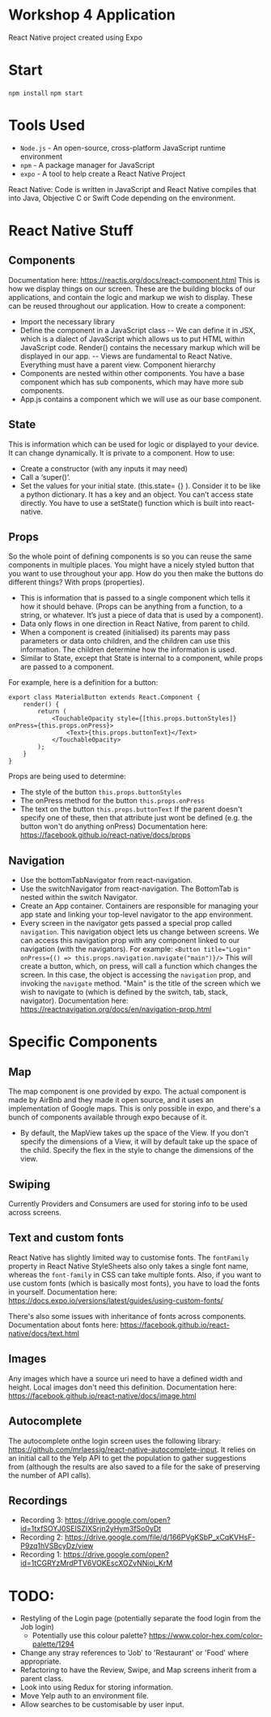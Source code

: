 # Workshop 4 Application
React Native project created using Expo

# Start

`npm install`
`npm start`

# Tools Used
- `Node.js` - An open-source, cross-platform JavaScript runtime environment
- `npm` - A package manager for JavaScript
- `expo` - A tool to help create a React Native Project

React Native: Code is written in JavaScript and React Native compiles that into Java, Objective C or Swift Code depending on the environment.

# React Native Stuff
## Components
Documentation here: https://reactjs.org/docs/react-component.html
This is how we display things on our screen.
These are the building blocks of our applications, and contain the logic and markup we wish to display.
These can be reused throughout our application.
How to create a component:
- Import the necessary library
- Define the component in a JavaScript class
--	We can define it in JSX, which is a dialect of JavaScript which allows us to put HTML within JavaScript code. Render() contains the necessary markup which will be displayed in our app.
--	Views are fundamental to React Native. Everything must have a parent view.
Component hierarchy
- Components are nested within other components. You have a base component which has sub components, which may have more sub components.
-	App.js contains a component which we will use as our base component.

## State
This is information which can be used for logic or displayed to your device.
It can change dynamically.
It is private to a component.
How to use:
-	Create a constructor (with any inputs it may need)
-	Call a ‘super()’.
-	Set the values for your initial state. (this.state= {} ).	Consider it to be like a python dictionary. It has a key and an object.
You can’t access state directly. You have to use a setState() function which is built into react-native.

## Props
So the whole point of defining components is so you can reuse the same components in multiple places. You might have a nicely styled button that you want to use throughout your app. How do you then make the buttons do different things? With props (properties).
- This is information that is passed to a single component which tells it how it should behave. (Props can be anything from a function, to a string, or whatever. It’s just a piece of data that is used by a component).
-	Data only flows in one direction in React Native, from parent to child.
-	When a component is created (initialised) its parents may pass parameters or data onto children, and the children can use this information. The children determine how the information is used.
-	Similar to State, except that State is internal to a component, while props are passed to a component.

For example, here is a definition for a button:
```
export class MaterialButton extends React.Component {
    render() {
        return (
            <TouchableOpacity style={[this.props.buttonStyles]} onPress={this.props.onPress}>
                <Text>{this.props.buttonText}</Text>
            </TouchableOpacity>
        );
    }
}
```
Props are being used to determine:
- The style of the button `this.props.buttonStyles`
- The onPress method for the button `this.props.onPress`
- The text on the button `this.props.buttonText`
If the parent doesn't specify one of these, then that attribute just wont be defined (e.g. the button won't do anything onPress)
Documentation here: https://facebook.github.io/react-native/docs/props

## Navigation
- Use the bottomTabNavigator from react-navigation.
- Use the switchNavigator from react-navigation. The BottomTab is nested within the switch Navigator.
- Create an App container. Containers are responsible for managing your app state and linking your top-level navigator to the app environment.
- Every screen in the navigator gets passed a special prop called `navigation`. This navigation object lets us change between screens. We can access this navigation prop with any component linked to our navigation (with the navigators).
For example:
```<Button title="Login" onPress={() => this.props.navigation.navigate("main")}/>```
This will create a button, which, on press, will call a function which changes the screen. In this case, the object is accessing the `navigation` prop, and invoking the `navigate` method. "Main" is the title of the screen which we wish to navigate to (which is defined by the switch, tab, stack, navigator).
Documentation here: https://reactnavigation.org/docs/en/navigation-prop.html

# Specific Components
## Map
The map component is one provided by expo. The actual component is made by AirBnb and they made it open source, and it uses an implementation of Google maps. This is only possible in expo, and there's a bunch of components available through expo because of it.
- By default, the MapView takes up the space of the View. If you don't specify the dimensions of a View, it will by default take up the space of the child. Specify the flex in the style to change the dimensions of the view.

## Swiping
Currently Providers and Consumers are used for storing info to be used across screens.

## Text and custom fonts
React Native has slightly limited way to customise fonts. 
The `fontFamily` property in React Native StyleSheets also only takes a single font name, whereas the `font-family` in CSS can take multiple fonts.
Also, if you want to use custom fonts (which is basically most fonts), you have to load the fonts in yourself. 
Documentation here: https://docs.expo.io/versions/latest/guides/using-custom-fonts/

There's also some issues with inheritance of fonts across components. Documentation about fonts here: https://facebook.github.io/react-native/docs/text.html

## Images
Any images which have a source uri need to have a defined width and height. Local images don't need this definition.
Documentation here: https://facebook.github.io/react-native/docs/image.html

## Autocomplete
The autocomplete onthe login screen uses the following library: https://github.com/mrlaessig/react-native-autocomplete-input.
It relies on an initial call to the Yelp API to get the population to gather suggestions from (although the results are also saved to a file for the sake of preserving the number of API calls).

## Recordings
- Recording 3: https://drive.google.com/open?id=1txfSOYJ0SEISZIXSrjn2yHym3fSo0yDt
- Recording 2: https://drive.google.com/file/d/166PVgKSbP_xCqKVHsF-P9zq1hVSBcyDz/view
- Recording 1: https://drive.google.com/open?id=1tCGRYzMrdPTV6VOKEscXOZvNNioi_KrM

# TODO:
- Restyling of the Login page (potentially separate the food login from the Job login)
    - Potentially use this colour palette? https://www.color-hex.com/color-palette/1294 
- Change any stray references to 'Job' to 'Restaurant' or 'Food' where appropriate.
- Refactoring to have the Review, Swipe, and Map screens inherit from a parent class.
- Look into using Redux for storing information.
- Move Yelp auth to an environment file.
- Allow searches to be customisable by user input.
